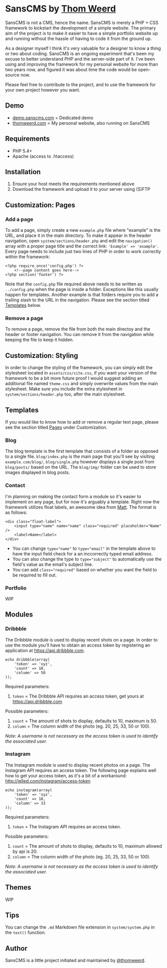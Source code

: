 # SansCMS by [Thom Weerd](https://github.com/thm)

SansCMS is not a CMS, hence the name. SansCMS is merely a PHP + CSS framework to kickstart the development of a simple website. The primary aim of the project is to make it easier to have a simple portfolio website up and running without the hassle of having to code it from the ground up.

As a designer myself I think it's very valuable for a designer to know a thing or two about coding. SansCMS is an ongoing experiment that's been my excuse to better understand PHP and the server-side part of it. I've been using and improving the framework for my personal website for more than two years now, and figured it was about time the code would be open-source now.

Please feel free to contribute to the project, and to use the framework for your own project however you want.

## Demo

* [demo.sanscms.com](http://demo.sanscms.com) = Dedicated demo
* [thomweerd.com](http://thomweerd.com) = My personal website, also running on SansCMS

## Requirements

* PHP 5.4+
* Apache (access to .htaccess)

## Installation

1. Ensure your host meets the requirements mentioned above
2. Download the framework and upload it to your server using (S)FTP

## Customization: Pages

### Add a page

To add a page, simply create a new `example.php` file where "example" is the URL, and place it in the main directory. To make it appear in the header navigation, open `system/sections/header.php` and edit the `navigation()` array with a proper page title and the correct link: `'Example' => 'example'`. Every page needs to include just two lines of PHP in order to work correctly within the framework:
```
<?php require_once('config.php') ?>
	<!--page content goes here-->
<?php section('footer') ?>
```

Note that the `config.php` file required above needs to be written as `../config.php` when the page is inside a folder. Exceptions like this usually happen for templates. Another example is that folders require you to add a trailing slash to the URL in the navigation. Please see the section titled [Templates](#templates) below.

### Remove a page

To remove a page, remove the file from both the main directoy and the header or footer navigation. You can remove it from the navigation while keeping the file to keep it hidden.

## Customization: Styling

In order to change the styling of the framework, you can simply edit the stylesheet located in `assets/css/site.css`, if you want your version of the framework to be a bit more future proof I would suggest adding an additional file named `theme.css` and simply overwrite values from the main stylesheet. Make sure you include the extra stylesheet in `system/sections/header.php` too, after the main stylesheet.

## Templates

If you would like to know how to add or remove a regular text page, please see the section titled [Pages](#pages) under Customization.

### Blog

The blog template is the first template that consists of a folder as opposed to a single file. `blog/index.php` is the main page that you'll see by visiting `example.com/blog/`, `blog/single.php` however displays a single post from `blog/posts/` based on the URL. The `blog/img/` folder can be used to store images displayed in blog posts.

### Contact

I'm planning on making the contact form a module so it's easier to implement on any page, but for now it's arguably a template. Right now the framework utilizes float labels, an awesome idea from [Matt](https://dribbble.com/shots/1254439--GIF-Float-Label-Form-Interaction). The format is as follows:

```
<div class="float-label">
	<input type="name" name="name" class="required" placeholder="Name" />
	<label>Name</label>
</div>
```

* You can change `type="name"` to `type="email"` in the template above to have the input field check for a an inccorrectly typed email address.
* You can also change the type to `type="subject"` to automatically use the field's value as the email's subject line.
* You can add `class="required"` based on whether you want the field to be required to fill out.

### Portfolio

WIP

## Modules

### Dribbble

The Dribbble module is used to display recent shots on a page. In order to use the module you'll have to obtain an access token by registering an application at https://api.dribbble.com.

```
echo dribbble(array(
	'token' => 'xyz',
	'count' => 10,
	'column' => 50
));
```

Required parameters:

1. `token` = The Dribbble API requires an access token, get yours at https://api.dribbble.com

Possible parameters:

1. `count` = The amount of shots to display, defaults to 10, maximum is 50.
2. `column` = The column width of the photo (eg. 20, 25, 33, 50 or 100).

_Note: A username is not necessary as the access token is used to identify the associated user._

### Instagram

The Instagram module is used to display recent photos on a page. The Instagram API requires an access token. The following page explains well how to get your access token, as it's a bit of a workaround: http://jelled.com/instagram/access-token

```
echo instagram(array(
	'token' => 'xyz',
	'count' => 18,
	'column' => 33
));
```

Required parameters:

1. `token` = The Instagram API requires an access token.

Possible parameters:

1. `count` = The amount of shots to display, defaults to 10, maximum allowed by api is 20.
2. `column` = The column width of the photo (eg. 20, 25, 33, 50 or 100).

_Note: A username is not necessary as the access token is used to identify the associated user._

## Themes

WIP

## Tips

You can change the `.md` Markdown file extension in `system/system.php` in the `text()` function.

## Author

SansCMS is a little project initiated and maintained by [@thomweerd](https://twitter.com/thomweerd).
